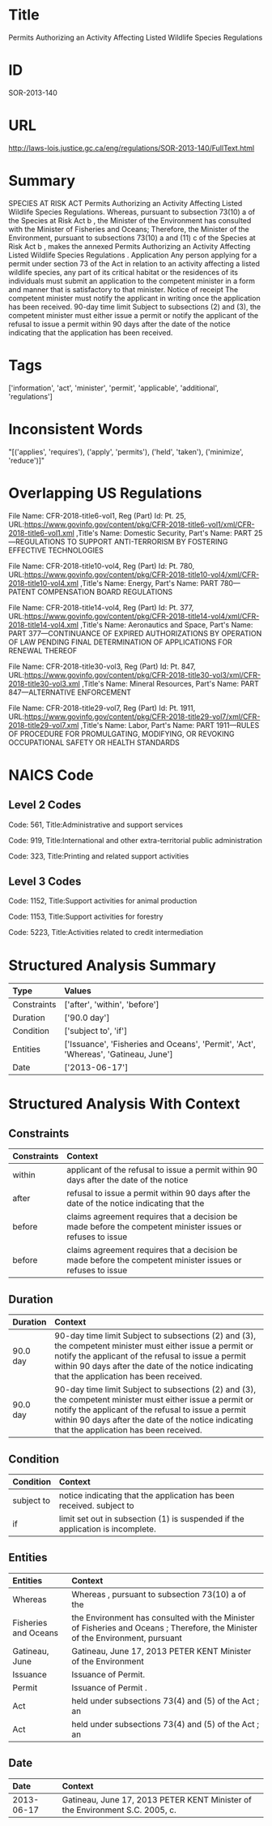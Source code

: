 # Title
Permits Authorizing an Activity Affecting Listed Wildlife Species Regulations


# ID
SOR-2013-140

# URL
http://laws-lois.justice.gc.ca/eng/regulations/SOR-2013-140/FullText.html


# Summary
SPECIES AT RISK ACT Permits Authorizing an Activity Affecting Listed Wildlife Species Regulations.
Whereas, pursuant to subsection 73(10) a  of the  Species at Risk Act b , the Minister of the Environment has consulted with the Minister of Fisheries and Oceans; Therefore, the Minister of the Environment, pursuant to subsections 73(10) a  and (11) c  of the  Species at Risk Act b , makes the annexed  Permits Authorizing an Activity Affecting Listed Wildlife Species Regulations .
Application Any person applying for a permit under section 73 of the Act in relation to an activity affecting a listed wildlife species, any part of its critical habitat or the residences of its individuals must submit an application to the competent minister in a form and manner that is satisfactory to that minister.
Notice of receipt The competent minister must notify the applicant in writing once the application has been received.
90-day time limit Subject to subsections (2) and (3), the competent minister must either issue a permit or notify the applicant of the refusal to issue a permit within 90 days after the date of the notice indicating that the application has been received.


# Tags
['information', 'act', 'minister', 'permit', 'applicable', 'additional', 'regulations']


# Inconsistent Words
"[('applies', 'requires'), ('apply', 'permits'), ('held', 'taken'), ('minimize', 'reduce')]"


# Overlapping US Regulations
File Name: CFR-2018-title6-vol1, Reg (Part) Id: Pt. 25, URL:https://www.govinfo.gov/content/pkg/CFR-2018-title6-vol1/xml/CFR-2018-title6-vol1.xml
,Title's Name: Domestic Security, Part's Name: PART 25—REGULATIONS TO SUPPORT ANTI-TERRORISM BY FOSTERING EFFECTIVE TECHNOLOGIES

File Name: CFR-2018-title10-vol4, Reg (Part) Id: Pt. 780, URL:https://www.govinfo.gov/content/pkg/CFR-2018-title10-vol4/xml/CFR-2018-title10-vol4.xml
,Title's Name: Energy, Part's Name: PART 780—PATENT COMPENSATION BOARD REGULATIONS

File Name: CFR-2018-title14-vol4, Reg (Part) Id: Pt. 377, URL:https://www.govinfo.gov/content/pkg/CFR-2018-title14-vol4/xml/CFR-2018-title14-vol4.xml
,Title's Name: Aeronautics and Space, Part's Name: PART 377—CONTINUANCE OF EXPIRED AUTHORIZATIONS BY OPERATION OF LAW PENDING FINAL DETERMINATION OF APPLICATIONS FOR RENEWAL THEREOF

File Name: CFR-2018-title30-vol3, Reg (Part) Id: Pt. 847, URL:https://www.govinfo.gov/content/pkg/CFR-2018-title30-vol3/xml/CFR-2018-title30-vol3.xml
,Title's Name: Mineral Resources, Part's Name: PART 847—ALTERNATIVE ENFORCEMENT

File Name: CFR-2018-title29-vol7, Reg (Part) Id: Pt. 1911, URL:https://www.govinfo.gov/content/pkg/CFR-2018-title29-vol7/xml/CFR-2018-title29-vol7.xml
,Title's Name: Labor, Part's Name: PART 1911—RULES OF PROCEDURE FOR PROMULGATING, MODIFYING, OR REVOKING OCCUPATIONAL SAFETY OR HEALTH STANDARDS




# NAICS Code
## Level 2 Codes
Code: 561, Title:Administrative and support services

Code: 919, Title:International and other extra-territorial public administration

Code: 323, Title:Printing and related support activities




## Level 3 Codes
Code: 1152, Title:Support activities for animal production

Code: 1153, Title:Support activities for forestry

Code: 5223, Title:Activities related to credit intermediation







# Structured Analysis Summary
| Type        | Values                                                                             |
|:------------|:-----------------------------------------------------------------------------------|
| Constraints | ['after', 'within', 'before']                                                      |
| Duration    | ['90.0 day']                                                                       |
| Condition   | ['subject to', 'if']                                                               |
| Entities    | ['Issuance', 'Fisheries and Oceans', 'Permit', 'Act', 'Whereas', 'Gatineau, June'] |
| Date        | ['2013-06-17']                                                                     |


# Structured Analysis With Context
 


## Constraints
| Constraints   | Context                                                                                                    |
|:--------------|:-----------------------------------------------------------------------------------------------------------|
| within        | applicant of the refusal to issue a permit within 90 days after the date of the notice                     |
| after         | refusal to issue a permit within 90 days after the date of the notice indicating that the                  |
| before        | claims agreement requires that a decision be made before the competent minister issues or refuses to issue |
| before        | claims agreement requires that a decision be made before the competent minister issues or refuses to issue |


## Duration
| Duration   | Context                                                                                                                                                                                                                                                         |
|:-----------|:----------------------------------------------------------------------------------------------------------------------------------------------------------------------------------------------------------------------------------------------------------------|
| 90.0 day   | 90-day time limit Subject to subsections (2) and (3), the competent minister must either issue a permit or notify the applicant of the refusal to issue a permit within 90 days after the date of the notice indicating that the application has been received. |
| 90.0 day   | 90-day time limit Subject to subsections (2) and (3), the competent minister must either issue a permit or notify the applicant of the refusal to issue a permit within 90 days after the date of the notice indicating that the application has been received. |


## Condition
| Condition   | Context                                                                         |
|:------------|:--------------------------------------------------------------------------------|
| subject to  | notice indicating that the application has been received. subject to            |
| if          | limit set out in subsection (1) is suspended if  the application is incomplete. |


## Entities
| Entities             | Context                                                                                                                        |
|:---------------------|:-------------------------------------------------------------------------------------------------------------------------------|
| Whereas              | Whereas , pursuant to subsection 73(10) a of the                                                                               |
| Fisheries and Oceans | the Environment has consulted with the Minister of Fisheries and Oceans ; Therefore, the Minister of the Environment, pursuant |
| Gatineau, June       | Gatineau, June 17, 2013 PETER KENT Minister of the Environment                                                                 |
| Issuance             | Issuance  of Permit.                                                                                                           |
| Permit               | Issuance of  Permit .                                                                                                          |
| Act                  | held under subsections 73(4) and (5) of the Act ; an                                                                           |
| Act                  | held under subsections 73(4) and (5) of the Act ; an                                                                           |


## Date
| Date       | Context                                                                      |
|:-----------|:-----------------------------------------------------------------------------|
| 2013-06-17 | Gatineau, June 17, 2013 PETER KENT Minister of the Environment S.C. 2005, c. |


